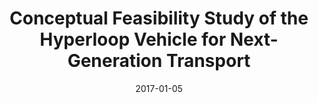 ---
title: Conceptual Feasibility Study of the Hyperloop Vehicle for Next-Generation Transport
external_link: https://ntrs.nasa.gov/citations/20170001624
authors:
- Kenneth Decker
- Jeffrey Chin
- <span style="color:white">Andi Peng</span>
- Colin Summers
- Golda Nguyen
- Andrew Oberlander
- Gazi Sakib
- Nariman Sharifrazi
- Christopher Heath
- Justin S. Gray
- Robert D. Falck
date: "2017-01-05"
doi: ""

# Schedule page publish date (NOT publication's date).
publishDate: "2017-01-01T00:00:00Z"

# Publication type.
# Legend: 0 = Uncategorized; 1 = Conference paper; 2 = Workshop paper; 3 = Journal article;
# 4 = Preprint / Working Paper; 5 = Technical Report; 6 = Book; 7 = Book section;
# 8 = Thesis; 9 = Patent
publication_types: ["1"]

# Publication name and optional abbreviated publication name.
publication:
publication_short:

abstract:

# Summary. An optional shortened abstract.
summary: AIAA SciTech 2017, NASA Technical Report

tags:
- Conference
featured: false

links:
url_pdf: https://ntrs.nasa.gov/archive/nasa/casi.ntrs.nasa.gov/20170001624.pdf
url_slides: 'slides.pdf'

# Featured image
# To use, add an image named `featured.jpg/png` to your page's folder. 
image:
# caption: 'Image credit: [**Unsplash**](https://unsplash.com/photos/pLCdAaMFLTE)'
  focal_point: ""
  preview_only: false

# Associated Projects (optional).
#   Associate this publication with one or more of your projects.
#   Simply enter your project's folder or file name without extension.
#   E.g. `internal-project` references `content/project/internal-project/index.md`.
#   Otherwise, set `projects: []`.
projects:
- []

# Slides (optional).
#   Associate this publication with Markdown slides.
#   Simply enter your slide deck's filename without extension.
#   E.g. `slides: "example"` references `content/slides/example/index.md`.
#   Otherwise, set `slides: ""`.
slides: ""
---